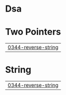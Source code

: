 # Dsa


# Two Pointers
|  |
| ------- |
| [0344-reverse-string](https://github.com/Phani-8649/Dsa/tree/master/0344-reverse-string) |
# String
|  |
| ------- |
| [0344-reverse-string](https://github.com/Phani-8649/Dsa/tree/master/0344-reverse-string) |